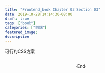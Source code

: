 ```yaml
---
title: "Frontend_book Chapter 03 Section 03"
date: 2019-10-28T18:14:30+08:00
draft: true
tags: ["book"]
categories: ["前端"]
featured_image: 
description: 
---
```


可行的CSS方案

<br>

<center>  ·End·  </center>